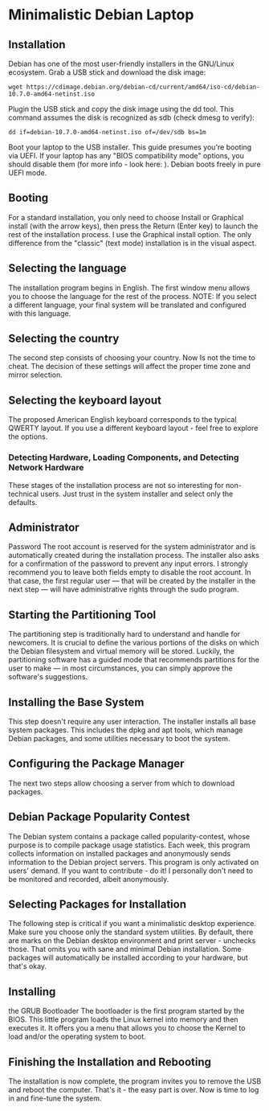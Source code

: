 # Minimalistic Debian Laptop #

## Installation ##
Debian has one of the most user-friendly installers in the
GNU/Linux ecosystem. Grab a USB stick and download the disk image:

` wget https://cdimage.debian.org/debian-cd/current/amd64/iso-cd/debian-10.7.0-amd64-netinst.iso `

Plugin the USB stick and copy the disk image using the dd tool. This
command assumes the disk is recognized as sdb (check dmesg to verify):

` dd if=debian-10.7.0-amd64-netinst.iso of=/dev/sdb bs=1m `

Boot your laptop to the USB installer. This guide presumes you're booting
via UEFI. If your laptop has any "BIOS compatibility mode" options, you
should disable them (for more info - look here: ). Debian boots freely
in pure UEFI mode. 

## Booting ##
For a standard installation, you only need to choose Install or
Graphical install (with the arrow keys), then press the Return (Enter
key) to launch the rest of the installation process. I use the
Graphical install option. The only difference from the "classic" (text
mode) installation is in the visual aspect. 

## Selecting the language ##
The installation program begins in English. The first window menu
allows you to choose the language for the rest of the process. 
NOTE: If you select a different language, your final system will be translated
and configured with this language.

## Selecting the country ##
The second step consists of choosing your country. Now Is not the time 
to cheat. The decision of these settings will affect the proper 
time zone and mirror selection.

## Selecting the keyboard layout ## 
The proposed American English keyboard corresponds to the typical QWERTY layout. 
If you use a different keyboard layout - feel free to explore the options.

### Detecting Hardware, Loading Components, and Detecting Network Hardware ###
These stages of the installation process are not so interesting for
non-technical users. Just trust in the system installer and select only
the defaults.

## Administrator ## 
Password The root account is reserved for the system
administrator and is automatically created during the installation
process. The installer also asks for a confirmation of the password to
prevent any input errors. I strongly recommend you to leave both fields
empty to disable the root account. In that case, the first regular user
— that will be created by the installer in the next step — will have
administrative rights through the sudo program.

## Starting the Partitioning Tool ## 
The partitioning step is traditionally hard to understand and handle 
for newcomers. It is crucial to define the various portions of the disks 
on which the Debian filesystem and virtual memory will be stored. Luckily, 
the partitioning software has a guided mode that recommends partitions 
for the user to make — in most circumstances, you can simply approve
the software's suggestions.

## Installing the Base System ##
This step doesn't require any user
interaction. The installer installs all base system packages. This
includes the dpkg and apt tools, which manage Debian packages, and some
utilities necessary to boot the system.

## Configuring the Package Manager ##
The next two steps allow choosing a server from which to download packages.

## Debian Package Popularity Contest ##
The Debian system contains a package called popularity-contest, 
whose purpose is to compile package usage statistics. Each week, this program
collects information on installed packages and anonymously sends information to 
the Debian project servers. This program is only activated on users' demand. 
If you want to contribute - do it! I personally don't need to be monitored and
recorded, albeit anonymously. 

## Selecting Packages for Installation ## 
The following step is critical if you want a minimalistic desktop experience. 
Make sure you choose only the standard system utilities. By default, 
there are marks on the Debian desktop environment and print server - unchecks those.
That omits you with sane and minimal Debian installation. Some packages will
automatically be installed according to your hardware, but that's okay.

## Installing ## 
the GRUB Bootloader The bootloader is the first program
started by the BIOS. This little program loads the Linux kernel into
memory and then executes it. It offers you a menu that allows you to
choose the Kernel to load and/or the operating system to boot. 

## Finishing the Installation and Rebooting ## 
The installation is now complete, the program invites you to remove the USB 
and reboot the computer. That's it - the easy part is over. Now is time 
to log in and fine-tune the system. 
